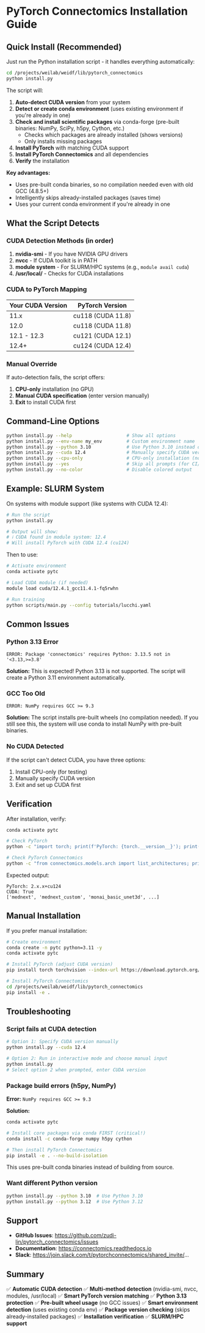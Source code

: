 # PyTorch Connectomics Installation Guide

## Quick Install (Recommended)

Just run the Python installation script - it handles everything automatically:

```bash
cd /projects/weilab/weidf/lib/pytorch_connectomics
python install.py
```

The script will:
1. **Auto-detect CUDA version** from your system
2. **Detect or create conda environment** (uses existing environment if you're already in one)
3. **Check and install scientific packages** via conda-forge (pre-built binaries: NumPy, SciPy, h5py, Cython, etc.)
   - Checks which packages are already installed (shows versions)
   - Only installs missing packages
4. **Install PyTorch** with matching CUDA support
5. **Install PyTorch Connectomics** and all dependencies
6. **Verify** the installation

**Key advantages:**
- Uses pre-built conda binaries, so no compilation needed even with old GCC (4.8.5+)
- Intelligently skips already-installed packages (saves time)
- Uses your current conda environment if you're already in one

## What the Script Detects

### CUDA Detection Methods (in order)

1. **nvidia-smi** - If you have NVIDIA GPU drivers
2. **nvcc** - If CUDA toolkit is in PATH
3. **module system** - For SLURM/HPC systems (e.g., `module avail cuda`)
4. **/usr/local/** - Checks for CUDA installations

### CUDA to PyTorch Mapping

| Your CUDA Version | PyTorch Version |
|-------------------|-----------------|
| 11.x | cu118 (CUDA 11.8) |
| 12.0 | cu118 (CUDA 11.8) |
| 12.1 - 12.3 | cu121 (CUDA 12.1) |
| 12.4+ | cu124 (CUDA 12.4) |

### Manual Override

If auto-detection fails, the script offers:
1. **CPU-only** installation (no GPU)
2. **Manual CUDA specification** (enter version manually)
3. **Exit** to install CUDA first

## Command-Line Options

```bash
python install.py --help                    # Show all options
python install.py --env-name my_env         # Custom environment name
python install.py --python 3.10             # Use Python 3.10 instead of 3.11
python install.py --cuda 12.4               # Manually specify CUDA version
python install.py --cpu-only                # CPU-only installation (no GPU)
python install.py --yes                     # Skip all prompts (for CI/CD)
python install.py --no-color                # Disable colored output
```

## Example: SLURM System

On systems with module support (like systems with CUDA 12.4):

```bash
# Run the script
python install.py

# Output will show:
# ℹ CUDA found in module system: 12.4
# Will install PyTorch with CUDA 12.4 (cu124)
```

Then to use:
```bash
# Activate environment
conda activate pytc

# Load CUDA module (if needed)
module load cuda/12.4.1_gcc11.4.1-fq5rwhn

# Run training
python scripts/main.py --config tutorials/lucchi.yaml
```

## Common Issues

### Python 3.13 Error

```
ERROR: Package 'connectomics' requires Python: 3.13.5 not in '<3.13,>=3.8'
```

**Solution:** This is expected! Python 3.13 is not supported. The script will create a Python 3.11 environment automatically.

### GCC Too Old

```
ERROR: NumPy requires GCC >= 9.3
```

**Solution:** The script installs pre-built wheels (no compilation needed). If you still see this, the system will use conda to install NumPy with pre-built binaries.

### No CUDA Detected

If the script can't detect CUDA, you have three options:
1. Install CPU-only (for testing)
2. Manually specify CUDA version
3. Exit and set up CUDA first

## Verification

After installation, verify:

```bash
conda activate pytc

# Check PyTorch
python -c "import torch; print(f'PyTorch: {torch.__version__}'); print(f'CUDA: {torch.cuda.is_available()}')"

# Check PyTorch Connectomics
python -c "from connectomics.models.arch import list_architectures; print(list_architectures())"
```

Expected output:
```
PyTorch: 2.x.x+cu124
CUDA: True
['mednext', 'mednext_custom', 'monai_basic_unet3d', ...]
```

## Manual Installation

If you prefer manual installation:

```bash
# Create environment
conda create -n pytc python=3.11 -y
conda activate pytc

# Install PyTorch (adjust CUDA version)
pip install torch torchvision --index-url https://download.pytorch.org/whl/cu124

# Install PyTorch Connectomics
cd /projects/weilab/weidf/lib/pytorch_connectomics
pip install -e .
```

## Troubleshooting

### Script fails at CUDA detection

```bash
# Option 1: Specify CUDA version manually
python install.py --cuda 12.4

# Option 2: Run in interactive mode and choose manual input
python install.py
# Select option 2 when prompted, enter CUDA version
```

### Package build errors (h5py, NumPy)

**Error:** `NumPy requires GCC >= 9.3`

**Solution:**
```bash
conda activate pytc

# Install core packages via conda FIRST (critical!)
conda install -c conda-forge numpy h5py cython

# Then install PyTorch Connectomics
pip install -e . --no-build-isolation
```

This uses pre-built conda binaries instead of building from source.

### Want different Python version

```bash
python install.py --python 3.10  # Use Python 3.10
python install.py --python 3.12  # Use Python 3.12
```

## Support

- **GitHub Issues**: https://github.com/zudi-lin/pytorch_connectomics/issues
- **Documentation**: https://connectomics.readthedocs.io
- **Slack**: https://join.slack.com/t/pytorchconnectomics/shared_invite/...

## Summary

✅ **Automatic CUDA detection**
✅ **Multi-method detection** (nvidia-smi, nvcc, modules, /usr/local)
✅ **Smart PyTorch version matching**
✅ **Python 3.13 protection**
✅ **Pre-built wheel usage** (no GCC issues)
✅ **Smart environment detection** (uses existing conda env)
✅ **Package version checking** (skips already-installed packages)
✅ **Installation verification**
✅ **SLURM/HPC support**
